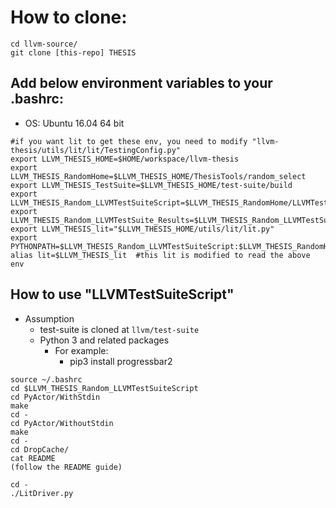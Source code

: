 How to clone:
=====================
```
cd llvm-source/
git clone [this-repo] THESIS
```

Add below environment variables to your .bashrc:
------------------------------------------------------

* OS: Ubuntu 16.04 64 bit

```
#if you want lit to get these env, you need to modify "llvm-thesis/utils/lit/lit/TestingConfig.py"
export LLVM_THESIS_HOME=$HOME/workspace/llvm-thesis
export LLVM_THESIS_RandomHome=$LLVM_THESIS_HOME/ThesisTools/random_select
export LLVM_THESIS_TestSuite=$LLVM_THESIS_HOME/test-suite/build
export LLVM_THESIS_Random_LLVMTestSuiteScript=$LLVM_THESIS_RandomHome/LLVMTestSuiteScript
export LLVM_THESIS_Random_LLVMTestSuite_Results=$LLVM_THESIS_Random_LLVMTestSuiteScript/results
export LLVM_THESIS_lit="$LLVM_THESIS_HOME/utils/lit/lit.py"
export PYTHONPATH=$LLVM_THESIS_Random_LLVMTestSuiteScript:$LLVM_THESIS_RandomHome:$PYTHONPATH
alias lit=$LLVM_THESIS_lit  #this lit is modified to read the above env
```


How to use "LLVMTestSuiteScript"
------------------------------------------------------

* Assumption
  * test-suite is cloned at `llvm/test-suite`
  * Python 3 and related packages
    * For example:
      * pip3 install progressbar2
```
source ~/.bashrc
cd $LLVM_THESIS_Random_LLVMTestSuiteScript
cd PyActor/WithStdin
make
cd -
cd PyActor/WithoutStdin
make
cd -
cd DropCache/
cat README
(follow the README guide)

cd -
./LitDriver.py
```
